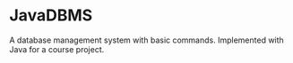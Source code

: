 # JavaDBMS

A database management system with basic commands. Implemented with Java for a course project.